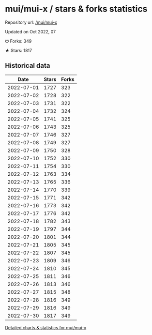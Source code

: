 # mui/mui-x / stars & forks statistics

Repository url: [/mui/mui-x](https://github.com/mui/mui-x)

Updated on Oct 2022, 07

☋ Forks: 349

★ Stars: 1817

## Historical data
| Date | Stars | Forks |
|------|-------|-------|
| 2022-07-01 | 1727 | 323 | 
| 2022-07-02 | 1728 | 322 | 
| 2022-07-03 | 1731 | 322 | 
| 2022-07-04 | 1732 | 324 | 
| 2022-07-05 | 1741 | 325 | 
| 2022-07-06 | 1743 | 325 | 
| 2022-07-07 | 1746 | 327 | 
| 2022-07-08 | 1749 | 327 | 
| 2022-07-09 | 1750 | 328 | 
| 2022-07-10 | 1752 | 330 | 
| 2022-07-11 | 1754 | 330 | 
| 2022-07-12 | 1763 | 334 | 
| 2022-07-13 | 1765 | 336 | 
| 2022-07-14 | 1770 | 339 | 
| 2022-07-15 | 1771 | 342 | 
| 2022-07-16 | 1773 | 342 | 
| 2022-07-17 | 1776 | 342 | 
| 2022-07-18 | 1782 | 343 | 
| 2022-07-19 | 1797 | 344 | 
| 2022-07-20 | 1801 | 344 | 
| 2022-07-21 | 1805 | 345 | 
| 2022-07-22 | 1807 | 345 | 
| 2022-07-23 | 1809 | 346 | 
| 2022-07-24 | 1810 | 345 | 
| 2022-07-25 | 1811 | 346 | 
| 2022-07-26 | 1813 | 346 | 
| 2022-07-27 | 1815 | 348 | 
| 2022-07-28 | 1816 | 349 | 
| 2022-07-29 | 1816 | 349 | 
| 2022-07-30 | 1817 | 349 | 


[Detailed charts & statistics for mui/mui-x](https://reviewgithub.com/rep/mui/mui-x)
